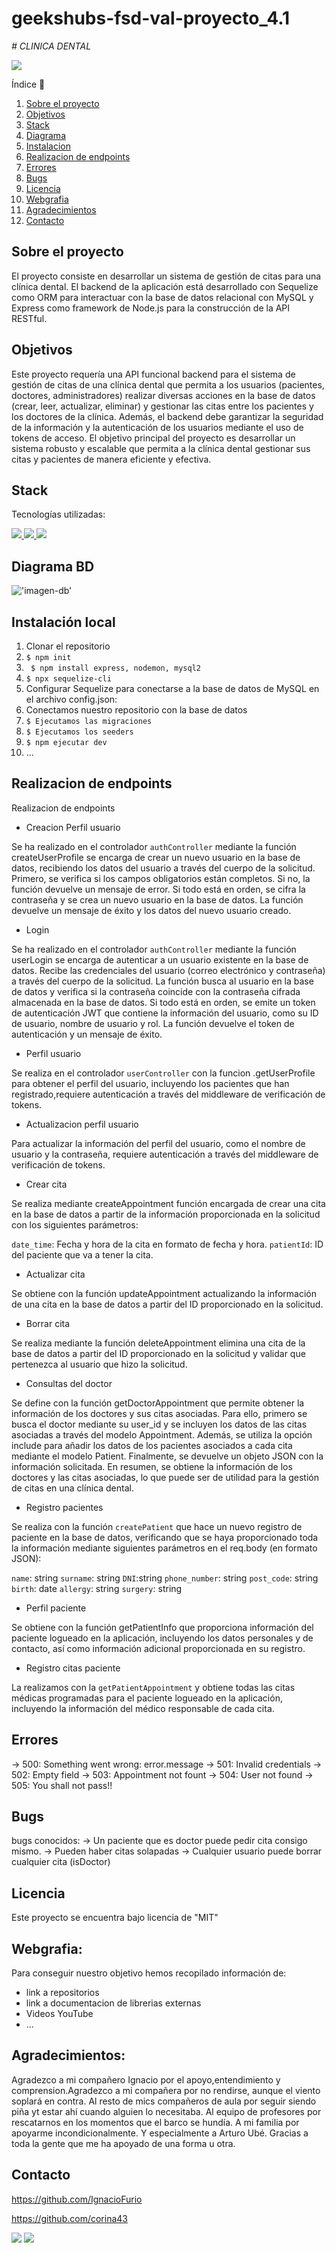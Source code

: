 # geekshubs-fsd-val-proyecto_4.1
<em> # CLINICA DENTAL </em>

 <p align="left">
   <img src="https://img.shields.io/badge/STATUS-EN%20DESAROLLO-green">
   </p>


   
<detalles>
   <summary> Índice 📝</summary> 
  <ol>
    <li><a href="#sobre-el-proyecto">Sobre el proyecto</a></li>
    <li><a href="#objetivo">Objetivos</a></li>
    <li><a href="#stack">Stack</a></li>
    <li><a href="#diagrama-bd">Diagrama</a></li>
    <li><a href="#instalacion-en-local">Instalacion</a></li>
    <li><a href="#endpoints">Realizacion de endpoints</a></li>
    <li><a href="#errores">Errores</a></li>
    <li><a href="#bugs">Bugs</a></li>
    <li><a href="#licencia">Licencia</a></li>
    <li><a href="#webgrafia">Webgrafia</a></li>
    <li><a href="#agradecimientos">Agradecimientos</a></li>
    <li><a href="#contacto">Contacto</a></li>
  </ol>
</detalles>

## Sobre el proyecto


El proyecto consiste en desarrollar un sistema de gestión de citas para una clínica dental. 
El backend de la aplicación está desarrollado con Sequelize como ORM para interactuar con la base de datos relacional con MySQL y Express como framework de Node.js para la construcción de la API RESTful.


## Objetivos

Este proyecto requería una API funcional backend para el sistema de gestión de citas de una clínica dental que permita a los usuarios (pacientes, doctores, administradores) realizar diversas acciones en la base de datos (crear, leer, actualizar, eliminar) y gestionar las citas entre los pacientes y los doctores de la clínica. Además, el backend debe garantizar la seguridad de la información y la autenticación de los usuarios mediante el uso de tokens de acceso. El objetivo principal del proyecto es desarrollar un sistema robusto y escalable que permita a la clínica dental gestionar sus citas y pacientes de manera eficiente y efectiva.

## Stack
Tecnologías utilizadas:
<div alinear="centro">
<a href="https://www.expressjs.com/">
    <img src= "https://img.shields.io/badge/express.js-%23404d59.svg?style=for-the-badge&logo=express&logoColor=%2361DAFB"/>
</a>
<a href="https://nodejs.org/es/">
    <img src= "https://img.shields.io/badge/node.js-026E00?style=for-the-badge&logo=node.js&logoColor=white"/>
</a>
<a href="https://developer.mozilla.org/es/docs/Web/JavaScript">
    <img src= "https://img.shields.io/badge/javascipt-EFD81D?style=for-the-badge&logo=javascript&logoColor=black"/>
</a>
 </div>

## Diagrama BD
!['imagen-db'](/img/Screenshot_70.png)

## Instalación local

1. Clonar el repositorio
2. `$ npm init `
3. ` $ npm install express, nodemon, mysql2`
4.  `$ npx sequelize-cli `
5.  Configurar Sequelize para conectarse a la base de datos de MySQL en el archivo config.json:
3. Conectamos nuestro repositorio con la base de datos
4. ``` $ Ejecutamos las migraciones ```
5. ``` $ Ejecutamos los seeders ```
6. ``` $ npm ejecutar dev ```
7. ...

## Realizacion de endpoints
<detalles>
<summary>Realizacion de endpoints</summary>

  - Creacion Perfil usuario


Se ha realizado en el controlador `authController` mediante la función createUserProfile  se encarga de crear un nuevo usuario en la base de datos, recibiendo los datos del usuario a través del cuerpo de la solicitud. Primero, se verifica si los campos obligatorios están completos. Si no, la función devuelve un mensaje de error. Si todo está en orden, se cifra la contraseña y se crea un nuevo usuario en la base de datos. La función devuelve un mensaje de éxito y los datos del nuevo usuario creado.


   - Login


Se ha realizado en el controlador `authController` mediante la función  userLogin se encarga de autenticar a un usuario existente en la base de datos. Recibe las credenciales del usuario (correo electrónico y contraseña) a través del cuerpo de la solicitud. La función busca al usuario en la base de datos y verifica si la contraseña coincide con la contraseña cifrada almacenada en la base de datos. Si todo está en orden, se emite un token de autenticación JWT que contiene la información del usuario, como su ID de usuario, nombre de usuario y rol. La función devuelve el token de autenticación y un mensaje de éxito.


- Perfil usuario


Se realiza en el controlador `userController` con la funcion .getUserProfile para obtener el perfil del usuario, incluyendo los pacientes que han registrado,requiere autenticación a través del middleware de verificación de tokens.


- Actualizacion perfil usuario


Para actualizar la información del perfil del usuario, como el nombre de usuario y la contraseña, requiere autenticación a través del middleware de verificación de tokens.


-   Crear cita


Se realiza mediante createAppointment función encargada de crear una cita en la base de datos a partir de la información proporcionada en la solicitud con los siguientes parámetros:


`date_time`: Fecha y hora de la cita en formato de fecha y hora.
`patientId`: ID del paciente que va a tener la cita.


-  Actualizar cita

Se obtiene con la función updateAppointment actualizando la información de una cita en la base de datos a partir del ID proporcionado en la solicitud.


-  Borrar cita

Se realiza mediante la función deleteAppointment  elimina una cita de la base de datos a partir del ID proporcionado en la solicitud y validar que pertenezca al usuario que hizo la solicitud.
 

  - Consultas del doctor
    

Se define con la función getDoctorAppointment que  permite obtener la información de los doctores y sus citas asociadas. Para ello, primero se busca el doctor mediante su user_id y se incluyen los datos de las citas asociadas a través del modelo Appointment. Además, se utiliza la opción include para añadir los datos de los pacientes asociados a cada cita mediante el modelo Patient. Finalmente, se devuelve un objeto JSON con la información solicitada. En resumen, se obtiene la información de los doctores y las citas asociadas, lo que puede ser de utilidad para la gestión de citas en una clínica dental.


 - Registro pacientes


 Se realiza con la función `createPatient` que hace un nuevo registro de paciente en la base de datos, verificando que se haya proporcionado toda la información mediante siguientes parámetros en el req.body (en formato JSON):

`name`: string
`surname`: string
`DNI`:string
`phone_number`: string
`post_code`: string
`birth`: date
`allergy`: string
 `surgery`: string


 - Perfil paciente


 Se obtiene  con la función getPatientInfo que proporciona información del paciente logueado en la aplicación, incluyendo los datos personales y de contacto, así como información adicional proporcionada en su registro.

 - Registro citas paciente

 La realizamos con la `getPatientAppointment` y obtiene todas las citas médicas programadas para el paciente logueado en la aplicación, incluyendo la información del médico responsable de cada cita.
</detalles>

## Errores


-> 500: Something went wrong: error.message
-> 501: Invalid credentials
-> 502: Empty field
-> 503: Appointment not fount
-> 504: User not found
-> 505: You shall not pass!!

## Bugs

bugs conocidos:
-> Un paciente que es doctor puede pedir cita consigo mismo.
-> Pueden haber citas solapadas
-> Cualquier usuario puede borrar cualquier cita (isDoctor)

## Licencia

Este proyecto se encuentra bajo licencia de "MIT"

## Webgrafia:

Para conseguir nuestro objetivo hemos recopilado información de:
- link a repositorios 
- link a documentacion de librerias externas
- Videos YouTube
- ...

## Agradecimientos:

Agradezco a mi compañero Ignacio por el apoyo,entendimiento y comprension.Agradezco a mi compañera por no rendirse, aunque el viento soplará en contra. Al resto de mics compañeros de aula por seguir siendo piña yt estar ahí cuando alguien lo necesitaba. Al equipo de profesores por rescatarnos en los momentos que el barco se hundía. A mi familia por apoyarme incondicionalmente. Y especialmente a Arturo Ubé. Gracias a toda la gente que me ha apoyado de una forma u otra.


## Contacto

https://github.com/IgnacioFurio


https://github.com/corina43

<a href = "mailto:micorreoelectronico@gmail.com"><img src="https://img.shields.io/badge/Gmail-C6362C?style=for-the-badge&logo=gmail&logoColor=white" target="_blank"></a>
<a href="https://www.linkedin.com/in/linkedinUser/" target="_blank"><img src="https://img.shields.io/badge/-LinkedIn-%230077B5?style=for-the-badge&logo=linkedin&logoColor=white" target="_blank"></a> 
</p>
   
